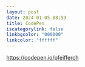 ```yaml
---
layout: post
date: 2024-01-05 08:59
title: CodePen
iscategorylink: false
linkbgcolor: "000000"
linkcolor: "ffffff"
---
```

https://codepen.io/pfeifferch
